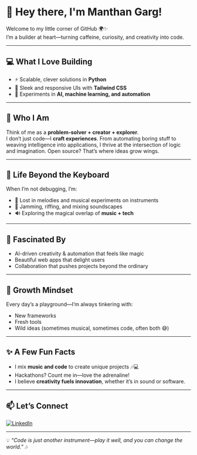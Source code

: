 # 👋 Hey there, I'm Manthan Garg!  

Welcome to my little corner of GitHub 🌍✨  
I’m a builder at heart—turning caffeine, curiosity, and creativity into code.  

---

## 💻 What I Love Building  
- ⚡ Scalable, clever solutions in **Python**  
- 🎨 Sleek and responsive UIs with **Tailwind CSS**  
- 🤖 Experiments in **AI, machine learning, and automation**  

---

## 🎯 Who I Am  
Think of me as a **problem-solver + creator + explorer**.  
I don’t just code—I **craft experiences**. From automating boring stuff to weaving intelligence into applications, I thrive at the intersection of logic and imagination. Open source? That’s where ideas grow wings.  

---

## 🎵 Life Beyond the Keyboard  
When I’m not debugging, I’m:  
- 🎹 Lost in melodies and musical experiments on instruments
- 🎸 Jamming, riffing, and mixing soundscapes  
- 🔊 Exploring the magical overlap of **music + tech**  

---

## 🚀 Fascinated By  
- AI-driven creativity & automation that feels like magic  
- Beautiful web apps that delight users  
- Collaboration that pushes projects beyond the ordinary  

---

## 🌱 Growth Mindset  
Every day’s a playground—I’m always tinkering with:  
- New frameworks  
- Fresh tools  
- Wild ideas (sometimes musical, sometimes code, often both 😅)  

---

## ✨ A Few Fun Facts  
- I mix **music and code** to create unique projects 🎶💻  
- Hackathons? Count me in—love the adrenaline!  
- I believe **creativity fuels innovation**, whether it’s in sound or software.  

---

## 📫 Let’s Connect  
[![LinkedIn](https://img.shields.io/badge/LinkedIn-0A66C2?style=for-the-badge&logo=linkedin&logoColor=white)](https://www.linkedin.com/in/manthan-garg-a96609325)  

---

💡 *“Code is just another instrument—play it well, and you can change the world.”* 🎶
